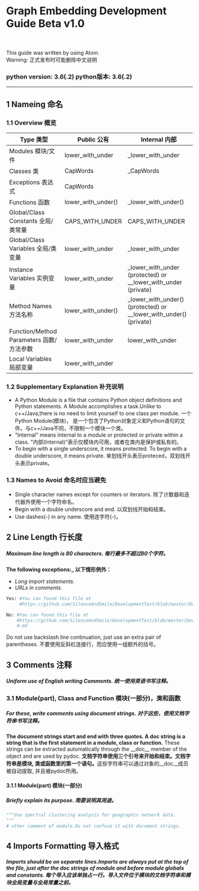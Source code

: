 # Graph Embedding Development Guide Beta v1.0
<br>
<br>
This guide was written by using Atom.<br>
Warning: 正式发布时可能删除中文说明

### python version: 3.6(.2) python版本: 3.6(.2)

***

## 1 Nameing 命名
### 1.1 Overview 概览
| Type 类型                                | Public 公有        | Internal  内部                                                    |
| ---------------------------------------- | ------------------ | ----------------------------------------------------------------- |
| Modules 模块/文件                        | lower_with_under   | _lower_with_under                                                 |
| Classes 类                               | CapWords           | _CapWords                                                         |
| Exceptions 表达式                        | CapWords           |                                                                   |
| Functions 函数                           | lower_with_under() | _lower_with_under()                                               |
| Global/Class Constants 全局/类常量       | CAPS_WITH_UNDER    | CAPS_WITH_UNDER                                                   |
| Global/Class Variables 全局/类变量       | lower_with_under   | _lower_with_under                                                 |
| Instance Variables 实例变量              | lower_with_under   | _lower_with_under (protected) or __lower_with_under (private)     |
| Method Names 方法名称                    | lower_with_under() | _lower_with_under() (protected) or __lower_with_under() (private) |
| Function/Method Parameters 函数/方法参数 | lower_with_under   | lower_with_under                                                  |
| Local Variables 局部变量                 | lower_with_under   |                                                                   |

### 1.2 Supplementary Explanation 补充说明
+ A Python Module is a file that contains Python object definitions and Python statements. A Module accomplishes a task.Unlike to c++/Java,there is no need to limit yourself to one class per module.  一个Python Module(模块)， 是一个包含了Python对象定义和Python语句的文件。与c++/Java不同，不限制一个模块一个类。
+ "Internal" means internal to a module or protected or private within a class. ”内部(Internal)”表示仅模块内可用，或者在类内是保护或私有的。
+ To begin with a single underscore, it means protected. To begin with a double underscore, it means private. 单划线开头表示proteced，双划线开头表示private。

### 1.3 Names to Avoid 命名时应当避免
+ Single character names except for counters or iterators. 除了计数器和迭代器外使用一个字符命名。
+ Begin with a double underscore and end. 以双划线开始和结束。
+ Use dashes(-) in any name. 使用连字符(-)。

## 2 Line Length 行长度
##### Maximum line length is 80 characters. 每行最多不超过80个字符。
<strong>The following exceptions:_ 以下情形例外：</strong>
+ _Long import statements._
+ _URLs in comments._
```python
Yes: #You can found this file at
     #https://github.com/SilenceAndSmile/DevelopmentTest/blob/master/DevelopmentGuide.md
```
```python
No: #You can found this file at
    #https://github.com/SilenceAndSmile/DevelopmentTest/blob/master/DevelopmentGuide
    #.md
```

Do not use backslash line continuation, just use an extra pair of parentheses. 不要使用反斜杠连接行，而应使用一组额外的括号。

## 3 Comments 注释
##### Uniform use of English writing Comments. 统一使用英语书写注释。
### 3.1 Module(part), Class and Function 模块(一部分)，类和函数
##### For these, write comments using document strings. 对于这些，使用文档字符串书写注释。
__The document strings start and end with three quotes. A doc string is a string that is the first statement in a module, class or function.__ These strings can be extracted automatically through the \_\_doc__ member of the object and are used by pydoc. <strong>文档字符串使用三个引号来开始和结束。文档字符串是模块, 类或函数里的第一个语句。</strong>这些字符串可以通过对象的__doc__成员被自动提取, 并且被pydoc所用。
#### 3.1.1 Module(part) 模块(一部分)
##### Briefly explain its purpose. 简要说明其用途。
```python
"""Use spectral clustering analysis for geographic network data.
"""
# other comment of module.Do not confuse it with document strings.
```


## 4 Imports Formatting 导入格式
##### Imports should be on separate lines.Imports are always put at the top of the file, just after the doc strings of module and before module globals and constants. 每个导入应该单独占一行。导入文件位于模块的文档字符串和模块全局变量与全局常量之前。
